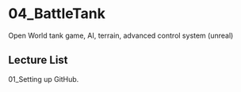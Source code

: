 # 04_BattleTank
Open World tank game, AI, terrain, advanced control system (unreal)

## Lecture List
01_Setting up GitHub.
